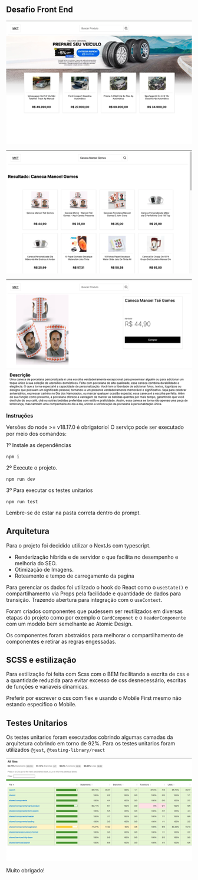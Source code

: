 ## **Desafio Front End**

![enter image description here](https://github.com/yuricplus/promotion_challenger/blob/main/public/home.png?raw=true)

![enter image description here](https://github.com/yuricplus/promotion_challenger/blob/main/public/busca.png?raw=true)

![enter image description here](https://github.com/yuricplus/promotion_challenger/blob/main/public/detalhes.png?raw=true)

**Instruções**

Versões do node >= v18.17.0 é obrigatorio❕
O serviço pode ser executado por meio dos comandos:

1º Instale as dependências
```
npm i
```
2º Execute o projeto.

```
npm run dev
```
3º Para executar os testes unitarios
```
npm run test
```

Lembre-se de estar na pasta correta dentro do prompt.

## Arquitetura
Para o projeto foi decidido utilizar o NextJs com typescript.

 - Renderização hibrida e de servidor o que facilita no desempenho e melhoria do SEO.
 - Otimização de Imagens.
 - Roteamento e tempo de carregamento da pagina

Para gerenciar os dados foi utilizado o hook do React como o `useState()` e compartilhamento via Props pela facilidade e quantidade de dados para transição. Trazendo abertura para integração com o `useContext`.

Foram criados componentes que pudessem ser reutilizados em diversas etapas do projeto como por exemplo o `CardComponet` e o `HeaderComponente` com um modelo bem semelhante ao Atomic Design.

Os componentes foram abstraídos para melhorar o compartilhamento de componentes e retirar as regras engessadas.

## SCSS e estilização
Para estilização foi feita com Scss com o BEM facilitando a escrita de css e a quantidade reduzida para evitar excesso de css desnecessário, escritas de funções e variaveis dinamicas.

Preferir por escrever o css com flex e usando o Mobile First mesmo não estando especifico o Mobile.

## Testes Unitarios
Os testes unitarios foram executados  cobrindo algumas camadas da arquitetura cobrindo em torno de 92%.
Para os testes unitarios foram utilizados `@jest`, `@testing-library/react`

![enter image description here](https://github.com/yuricplus/promotion_challenger/blob/main/public/coverage.png?raw=true)

Muito obrigado!

